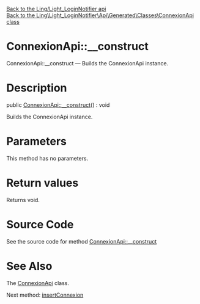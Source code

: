 [Back to the Ling/Light_LoginNotifier api](https://github.com/lingtalfi/Light_LoginNotifier/blob/master/doc/api/Ling/Light_LoginNotifier.md)<br>
[Back to the Ling\Light_LoginNotifier\Api\Generated\Classes\ConnexionApi class](https://github.com/lingtalfi/Light_LoginNotifier/blob/master/doc/api/Ling/Light_LoginNotifier/Api/Generated/Classes/ConnexionApi.md)


ConnexionApi::__construct
================



ConnexionApi::__construct — Builds the ConnexionApi instance.




Description
================


public [ConnexionApi::__construct](https://github.com/lingtalfi/Light_LoginNotifier/blob/master/doc/api/Ling/Light_LoginNotifier/Api/Generated/Classes/ConnexionApi/__construct.md)() : void




Builds the ConnexionApi instance.




Parameters
================

This method has no parameters.


Return values
================

Returns void.








Source Code
===========
See the source code for method [ConnexionApi::__construct](https://github.com/lingtalfi/Light_LoginNotifier/blob/master/Api/Generated/Classes/ConnexionApi.php#L28-L32)


See Also
================

The [ConnexionApi](https://github.com/lingtalfi/Light_LoginNotifier/blob/master/doc/api/Ling/Light_LoginNotifier/Api/Generated/Classes/ConnexionApi.md) class.

Next method: [insertConnexion](https://github.com/lingtalfi/Light_LoginNotifier/blob/master/doc/api/Ling/Light_LoginNotifier/Api/Generated/Classes/ConnexionApi/insertConnexion.md)<br>

